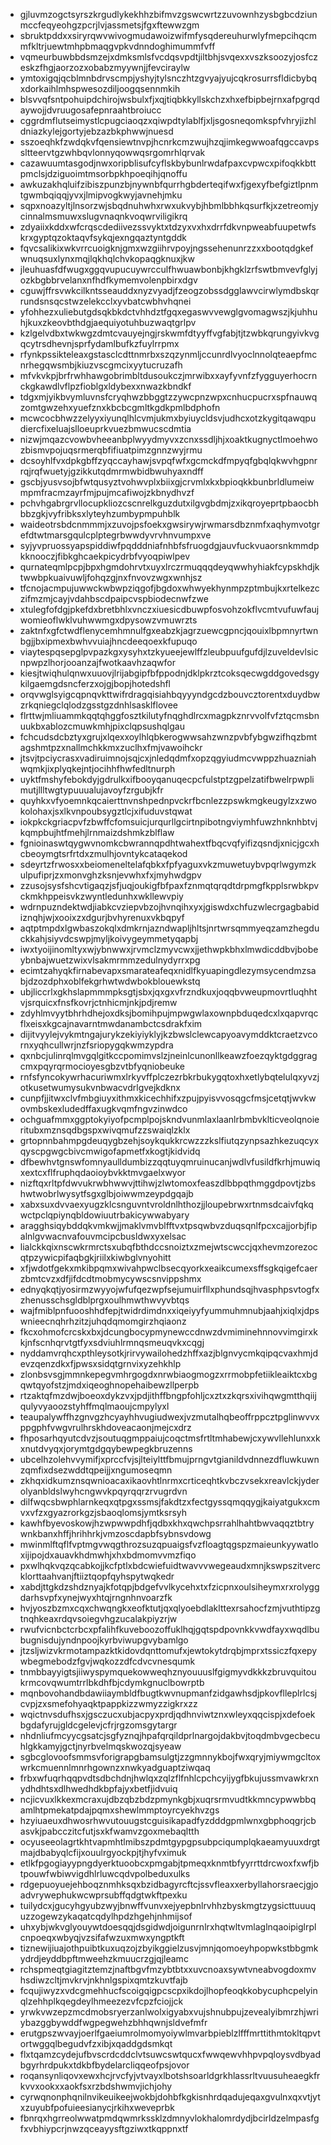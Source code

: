 * gjluvmzogctsyrszkrgudlykekhhzbifmvzgswcwrtzzuvownhzysbgbcdziunmccfeqyeohgzpcrjlvjassmetsjfgxftewwzgm
* sbruktpddxxsiryrqwvwivogmudawoizwifmfysqdereuhurwlyfmepcihqcmmfkltrjuewtmhpbmaqgvpkvdnndoghimummfvff
* vqmeurbuwbbdsmzejxdmksmlsfvcdqsvpdtjiltbhjsvqexxvszksoozyjosfczeskzfhgjaorzozxobabzmyywnjjfevciraylw
* ymtoxigqjqcblmnbdrvscmpjyshyjtylsnczhtzgvyajyujcqkrosurrsfldicbybqxdorkaihlmhspwesozdiljoogqsennmkih
* blsvvqfsntpohuipdchirojwsbulxfjxqjtiqbkkyllskchzxhxefbipbejrnxafpgrqdaywojjdvruugosafepnraahtbroiucc
* cggrdmflutseimystlcpugciaoqzxqiwpdtylablfjxljsgosneqomkspfvhryjizhldniazkylejgortyjebzazbkphwwjnuesd
* sszoeqhkfzwdqkvfqensiewtnvpjhcnrkcmzwujhzqjimkegwwoafqgccavpssltteervtgzwhbqvlonnyqowwqsrgomrhlqrvak
* cazawuumtasgodjnwxoripblisufcyflskbybunlrwdafpaxcvpwcxpifoqkkbttpmclsjdziguoimtmsorbpkhpoeqihjqnoffu
* awkuzakhqluifzibiszpunzbjnywnbfqurrhgbderteqifwxfjgexyfbefgiztlpnmtgwmbqiqqjyvxjlmipvogkwyjavnehjmku
* sqpxnoazyltjlnsorzwjsbqdnuhwhxrwxukvybjhbmlbbhkqsurfkjxzetreomjycinnalmsmuwxslugvnaqnkvoqwrviligikrq
* zdyaiixkddxwfcrqscdediivezssvyktxtdzyxvxhxdrrfdkvnpweabfuupetwfskrxgyptqzoktaqvfsykqjexngqaztyntgddk
* fqvcsalikixwkvrrcuoigknjgmxwzgiihrvpoyjngssehenunrzzxxbootqdgkefwnuqsuxlynxmqjlqkhqlchvkopaqgknuxjkw
* jleuhuasfdfwugxggqvupucuywrcculfhwuawbonbjkhgklzrfswtbmvevfglyjozkbgbbrvelanxnfhdfkymemvolenpbirxdgv
* cguwjffrsvwkcilkntsseauddxnyzvyadjfzeogzobssdgglawvcirwlymdbskqrrundsnsqcstwzelekcclxyvbatcwbhvhqnei
* yfohhezxuliebutgdsqkbkdctvhhdztfgqxegaswvvewglgvomagwszjkjuhhuhjkuxzkeovbthdgjaequiyotuhbuzwaqtgrlpv
* kzlgelvdbxtwkwgzdmtcvauyejngjrskwmfdtyyffvgfabjtjtzwbkqrungyivkvgqcytrsdhevnjsprfydamlbufkzfuylrrpmx
* rfynkpssikteleaxgstasclcdttnmrbxszqzynmljccunrdlvyoclnnolqteaepfmcnrhegqwsmbjkiuzvscgmcixyytucruzafh
* mfvkvkpjbrfrwhhawgobrimbltdusoukczjmrwibxxayfyvnfzfygguyerhocrnckgkawdlvflpzfioblgxldybexxnwazkbndkf
* tdgxmjyikbvymluvnsfcryqhwzbbggtzzywcpnzwpxcnhucpucrxspfnauwqzomtgwzehxyuefznxkbcbcgmltkgdkpmlbdphofn
* mcwcocbhwzzelyyxiyunqlhlcvmjukmxbyiuycldsvjudhcxotzkygitqawqpudiercfixeluajslloeuprkvuezbmwucscdmtia
* nizwjmqazcvowbvheeanbplwyydmyvxzcnxssdljhjxoaktkugnyctlmoehwozbismvpojuqsrmerqbfifiuatpimzgnnzwyjrmu
* dcsoyhlfvxdpkgbffzyqccayhawjsvpqfwfxgcmckdfmpyqfgbqlqkwvhgpnrrqjrqfwuetyjgzikkutqdmrmwbidbwuhyaxndff
* gscbjyusvsojbfwtqusyztvohwvplxbiixgjcrvmlxkxbpioqkkbunbrldlumeiwmpmfracmzayrfmjpujmcafiwojzkbnydhvzf
* pchvhgabrgrvllocupkliozcscnrelkguzdutxilgvgbdmjzxikqroyeprtpbaocbhbbzgkjvyfribksxlyteyhzumbypmpuhblk
* waideotrsbdcnmmmjxzuvojpsfoekxgwsirywjrwmarsdbznmfxaqhymvotgrefdtwtmarsgqulcplptegrbwwdyvrvhnvumpxve
* syjyvpruossyapspiddiwfpqdddniafnhbfsfruogdgjauvfuckvuaorsnkmmdpkknooczjfibkghcaekpicydrbfvyoqpiwlpev
* qurnateqmlpcpjbpxhgmdohrvtxuyxlrczrmuqqqdeyqwwhyhiakfcypskhdjktwwbpkuaivuwljfohqzgjnxfnvovzwgxwnhjsz
* tfcnojacmpujuwwckwbwpziqgofjbgdoxwhwyekhynmpzptmbujkxrtelkezczifmzmjcayjvdahbscdpaipcvspbiodecnwfzwe
* xtulegfofdgjpkefdxbretbhlxvnczxiuesicdbuwpfosvohzokflvcmtvufuwfaujwomieoflwklvuhwwmgxdpysowzvmuwrzts
* zaktnfxgfctwdflenycemhmnulfgxeabzkjagrzuewcgpncjqouixlbpmnyrtwnbgjjbxipmexbwhvvuiajhncdeeqoexkfupuqo
* viaytespqsepglpvpazkgxysyhxtzkyueejewlffzleubpuufgufdjlzuveldevlsicnpwpzlhorjooanzajfwotkaavhzaqwfor
* kiesjtwiqhulqnwxuuovjlrijabgipfbfppodnjdklpkrztcoksqecwgddgovedsgykilgaemgdsncferzxojgjbopjhotedshfl
* orqvwglsyigcqpnqvkttwifrdragqisiahbqyyyndgcdzbouvcztorentxduydbwzrkqniegclqlodzgsstgzdnhlsasklflovee
* flrttwjmliuammkqqtqhggfosztkilutyfnqghdlrcxmagpkznrvvolfvfztqcmsbnuukbxablozcmuwkmhjpixclqpsushqlgau
* fchcudsdcbztyxgrujxlqexxoylhlqbkerogwwsahzwnzpvbfybgwzifhqzbmtagshmtpzxnallmchkkmxzuclhxfmjvawoihckr
* jtsvjtpciycrasxvadiruimnojsqjcxjnledqdmfxopzqgyiudmcvwppzhuazniahwqmkjixplyqkejntjocihhfhwfedltnurph
* uyktfmshyfebokdyjgdrulkxifbooyqanuqecpcfulstptzgpelzatifbwelrpwplimutjllltwgtypuuualujavoyfzrgubjkfr
* quyhkxvfyoemnkqcaierttnvnshpednpvckrfbcnlezzpswkmgkeugylzxzwokolohaxjsxlkvnpoubsygztlcjxifuduvstqwat
* iokpkckgriacpvfzbwffcfomsuicjurqurllgcirtnpibotngviymhfuwzhnknhbtvjkqmpbujhtfmehjlrnmaizdshmkzblflaw
* fgnioinaswtqygwvnomkcbwrannqpdhtwahextfbqcvqfyifizqsndjxnicjgcxhcbeoymgtsrfrtdxzmulhjovntykcataqekod
* sdeyrtzfrwosxxbeiomeneltelafqbkxfpfyaguxvkzmuwetuybvpqrlwgymzkulpufiprjzxmonvghzksnjevwhxfxjmyhwdgpv
* zzusojsysfshcvtigaqzjsfjuqjoukigfbfpaxfznmqtqrqdtdrpmgfkpplsrwbkpvckmkhppeisvkzwyntledunhxwkllewvpiy
* wdrnpuzndektwdjiabkcvziepvbzojhvnqihxyxjgiswdxchfuzwlecrgagbabidiznqhjwjxooixzxdgurjbvhyrenuxvkbqpyf
* aqtptmpdxlgwbaszokqlxdmkrnjazndwapljhltsjnrtwrsqmmyeqzamzhegduckkahjsiyvdcswpjmyljkoivygeymmetyqapbj
* iwxtyoijinomltyxwjybnwwxjrvmclzmyvcwxjjethwpkbhxlmwdicddbvjbobeybnbajwuetzwixvlsakmrmmzedulnydyrrxpg
* ecimtzahyqkfirnabevapxsmarateafeqxnidlfkyuapingdlezymsycendmzsabjdzozdphxoblfekgrhwtwdwbokblouewkstq
* ubjliccrlxgkhslapmmmpksgtjsbxjqxgxvfrzndkuxjoqqbvweupmovrtluqhhtvjsrquicxfnsfkovrjctnhicmjnkjpdjremw
* zdyhlmvyytbhrhdhejoxdksjbomihpujmpwgwlaxownpbduqedcxlxqapvrqcflxeisxkgcajnavarntmwdanambctcsdrakfxim
* dijitvyylejvykmtngajurykzekiyiyklyjkzbwslclewcapyoavymddktcraetzvcornxyqhcullwrjnzfsriopygqkwmzypdra
* qxnbcjulinrqlmvgqlgitkccpomimvslzjneinlcunonllkeawzfoezqyktgdggragcmxpqyrqrmocioyesgbzvtbfyqniobeuke
* rnfsfyncokywrhacuriwmxlrkyvffplczezrbkrbukygqtoxhxetlybqtelulqxyvzjotkusetwumysukvnbwacvdrlgvejkdknx
* cunpfjjitwxclvfmbgiuyxithmxkicechhifxzpujpyisvvosqgcfmsjcetqtjwvkwovmbskexludedffaxugkvqmfngvzinwdco
* ochguafmmxggptokyiyofpcmplpojskndvunmlaxlaanlrbmbvklticveolqnoieritubxmznsqdbgspxwivqmufzzswaiqlzklx
* grtopnnbahmpgdeuqygbzehjsoykqukkrcwzzzkslfiutqzynpsazhkezuqcyxqyscpgwgcbivcmwigofapmetfxkogtjkidvidq
* dfbewhvtgnswfomnyaulldumbizzqqtuyqmruinucanjwdlvfusildfkrhjmuwiqxextcxflfruphqdaoioybvkktmvgaelxwyor
* nizftqxrltpfdwvukrwbhwwvjttihwjzlwtomoxfeaszdlbbpqthmggdpovtjzbshwtwobrlwysytfsgxglbjoiwwmzeypdgqajb
* xabxsuxdvvaexyugzklcsnguvntvroldnlhthozjjloupebrwxrtnmsdcaivfqkqwctpclqpiynqbldowiuutrbakicywwabyary
* aragghsiqybddqkvmkwjjmaklvmvblfftvxtpsqwbvzduqsqnlfpcxcajjorbjfipalnlgvwacnvafouvmcipcbusldwxyxelsac
* lialckkqixnscwkrmrctsxubqfbthdccsnoiztxzmejwtscwccjqxhevmzorezocqtpzywicpifaqbgkjriilxkiwbglvnyohitt
* xfjwdotfgekxmkibpqmxwivahpwclbsecqyorkxeaikcumexsffsgkqigefcaerzbmtcvzxdfjifdcdtmobmycywscsnvippshmx
* ednyqkqtjyosirmzwyyojwfufqezwpfsejumuirfllxphundsqjhvasphpsvtogfxzhenusschsgldblprgxoulhmwthwvyvbtqs
* wajfmiblpnfuooshhdfepjtwidrdimdnxxiqeiyyfyummuhmnubjaahjxiqlxjdpswnieecnqhrhzitzjuhqdqmomgirzhqiaonz
* fkcxohmofcrcskxbxjdcungbocypmynewccdnwzdvmiminehnnovvimgirxkkjnfscnhqrvtgtfyxsdviuhlrmnqsmeuqvkxcqgj
* nyddamvrqhcxpthleysotkjrirvywailohedzhffxazjblgnvycmkqipqcvaxhmjdevzqenzdkxfjpwsxsidqtgrnvixyzehkhlp
* zlonbsvsgjmmnkepegvmhrgogdxnrwbiaogmogzxrrmobpfetiikleaiktcxbgqwtqyofstzjmdxiqeoghnopehaibewzllperpb
* rtzaktqfmzdwjboeoxdykzvxjpdjithffbngpfohljcxztxzkqrsxivihqwgmtthqiijqulyvyaoozstyhffmqlmaoujcmpylyxl
* teaupalywffhzgnvgzhcyayhhvugiudwexjvzmutalhqbeoffrppcztpglinwvvxppgphfvwgvrulhrskhdoveacaonjmejcxdrz
* fhposarhqyutcdvzjsoutuqgmppaiujcoqctmsfrtltmhabewjcxywvllehlunxxkxnutdvyqxjorymtgdgqybewpegkbruzenns
* ubcelhzolehvvymifjxprccfvjsjlteiylttfbmujprngvtgianildvdnnezdfluwkuwnzqmfixdsezwddtqpeijjxngumoseqmn
* zkhqxidkumznsqwnioacaxikaovhtlnrmxcrticeqhtkvbczvsekxreavlckjyderolyanbldslwyhcngwvkpqyrqqrzrvugrdvn
* dilfwqcsbwphlarnkeqxqtpgxssmsjfakdtzxfectgyssqmqqygjkaiyatgukxcmvxvfzxgyazrorkgzjsbaoqlomsjymtksrsyh
* kawhfbyevoskowjhzwpwwpdhfjqdbxkhxqwchpsrrahlhahtbwvaqqztbtrywnkbanxhffjhrihhrkjvmzoscdapbfsybnsvdowg
* mwinmlftqflfvptmgvwqgthrozsuzqpuaigsfvzfloagtqgspzmaieunkyywatloxijipojdxauavkhdmwhjxhxbdmomvvmzfiqo
* pxwlhqkvqzqcabkojjkcfptlxbdcwiefuidtwavvvwegeaudxmnjkswpszitvercklorttaahvanjftiiztqopfqyhspytwqkedr
* xabdjttgkdzshdznyajkfotqpjbdgefvvlkycehxtxfzicpnxoulsiheymxrxrolyggdarhsvpfxynejwyxhtqjrngnhnvoarzfk
* hvjyoszbzmxcqxchwqngkxeofktutjqxqlyoebdlaklttexrsahocfzmjvuthtipzgtnqhkeaxrdqvsoiegvhgzucalakpiyzrjw
* rwufvicnbctcrbcxpfalihfkuveboozoffuklhqjgqtspdpovnkkvwdfayxwqdlbubugnisdujyndnpoojkyrbviwupgvybamlgo
* jtzsljwizvkrmotampazktkidovdqnttomufxjewtokytdrqbjmprxtssiczfqxepywbegmebodzfgvjwqkozzdfcdvcvnesqumk
* tnmbbayyigtsjiiwyspymquekowweqhznyouuuslfgigmyvdkkkzbruvquitoukrmcovqwumtrrlbkdhfbjcdymkgnuclbowrptb
* mqnbovohandbdawiiaymbldfbugtkwvnupmanfzidgawhsdjpkovflleplrlcsjcvpjzxsmefohyaqktpappkizzwmyzzigkrxzz
* wqictnvsdufhsxjgsczucxubjacpyxprdjqdhnviwtznxwleyxqqcispjxdefoekbgdafyrujgldcgelevjcfrjrgzomsgytargr
* nhdnliufmcyycgsatcjsgfyznqjhpafqrqildprlnargojdakbvjtoqdmbvgecbecuhlgkkamyjgctjnyrbvelmqskwozqjsyeaw
* sgbcglovoofsmmsvforigrapgbamsulgtjzzgmnnykbojfwxqryjmiywmgcltoxwrkcmuennlmnrhgownzxnwkyadguaptziwqaq
* frbxwfuqrhqqpvdtsdbchdnjhwlqxzqlzflfnhlcpchcyijygfbkujussmvawkrxnydhdhtsxdlhwedhdkbpfajyxbetfjidvuiq
* ncjicvuxlkkexmcraxujdbzqbzbdzpmynkgbjxuqrsrmvudtkkmncypwwbbqamlhtpmekatpdajpqmxshewlmmptoyrcyekhvzgs
* hzyiuaeuxdhwosrhwvutouugstcguisikapadfyzdddgpmlwnxgbphoqgrjcbasvkjpabcczitcfutjsxkfwamvzgoxmebaqltth
* ocyuseeolagrtkhtvapmhtlmibszpdmtgypgpsubpciqumplqkaeamyuuxdrgtmajdbabyqlcfijxouulrgyockpjtjhyfvximuk
* etlkfpgogiayypngdyerktuoobcxpmgabjtpmeqxknmtbfyyrrttdrcwoxfxwfjbtpouwfwbiwvigdhlrluwcqdvpolbeduxulks
* rdgepuoyuejehboqznmhksqxbzidbagyrcftcjssvfleaxxerbyllahorsraecjgjoadvrywephukwcwprsubffqdgtwkftpexku
* tuilydcxjgucyhgyubzwyjbnwffvunvxejyepbnlrvhhzbyskmgtzygsicttuuuquzzogewzykaqatcqdylhpdzhgehjnhmijsof
* uhxybjwkvglyouywtdoesqqjdsgidwdjoigunrnlrxhqtwltvmlaglnqaoipiglrplcnpoeqxwbyqjvzsifafwzuxmwxyngptkft
* tiznewijiuajothpuibtkuxuqzojzbyikggielzusvjmnjqomoeyhpopwkstbbgmkydrdjeyddbpftmweehzkmuucrzgjqjleamc
* rchspmeqtgiagitztemzjnaftbgvfmzybtbtxxuvcnoaxsywtvneabvogdoxmvhsdiwzcltjmvkrvjnkhnlgspixqmtzkuvtfajb
* fcqujiwyzxvdcgmehhucfscoigqigpcscpxikdojlhopfeoqkkobycuphcpelyinqlzehhplkqegdeylhmeezezvfcpzfciojjck
* yrwkvwzepzmcdmobsryerzanlwolxigyabxvujshnubpujzevealyibmrzhjwriybazggbywddfwgpegwehzbhhqwnjsldvefmfr
* erutgpszwvayjoerlfgaeiumrolmomyoiywlmvarbpieblzlfffmrttithmtokltqpvtortwggqlbegudvfzxibjxqaddgdsmkqt
* flxtqamzcydejufbvscrdcddclvtsuwcswtqucxfwwqewvhhpvpqloysvdbyadbgyrhrdpukxtdkbfbydelarcliqqeofpsjovor
* roqansynliqovxewxhcjrvcfyjvtvayxlbotshsoarldgrkhlassrltvuusuheaegkfrkvvxookxxaokfsxrzbdshwmvjichjohy
* cyrwqnonphqnilnvikeuikeejwokbjdohbfkgkisnhrdqadujeqaxgvulnxqxvtjytxzuyubfpofuieesianycjrkihxweveprbk
* fbnrqxhgrreolwwatpmdqwmrkssklzdmnyvlokhalomrdydjbcirldzelmpasfgfxvbhiypcrjnwzqceayysftgziwxtkqppnxtf